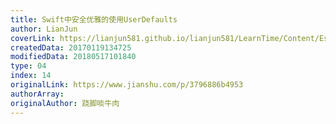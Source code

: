 ```yaml
---
title: Swift中安全优雅的使用UserDefaults
author: LianJun
coverLink: https://lianjun581.github.io/lianjun581/LearnTime/Content/Essay/14/cover.png
createdData: 20170119134725
modifiedData: 20180517101840
type: 04
index: 14
originalLink: https://www.jianshu.com/p/3796886b4953
authorArray:
originalAuthor: 跷脚啖牛肉
---
```





